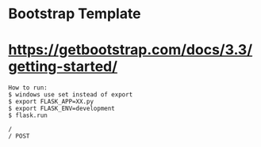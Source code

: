 # Bootstrap Template
# https://getbootstrap.com/docs/3.3/getting-started/

```
How to run:
$ windows use set instead of export
$ export FLASK_APP=XX.py
$ export FLASK_ENV=development
$ flask.run
```

```
/
/ POST
```
